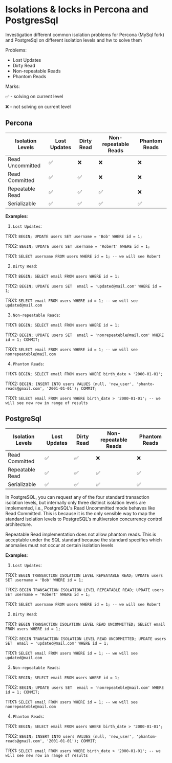 # Isolations & locks in Percona and PostgresSql

Investigation different common isolation problems for Percona (MySql fork) and PostgreSql on different isolation levels
and hw to solve them

Problems:

- Lost Updates
- Dirty Read
- Non-repeatable Reads
- Phantom Reads

Marks:

✅ - solving on current level

❌ - not solving on current level

## Percona

|Isolation Levels  | Lost Updates | Dirty Read | Non-repeatable Reads | Phantom Reads |
|------------------|---|------------------------------------------|---------------------|---------------|
| Read Uncommitted | ✅ | ❌ | ❌ | ❌             | 
| Read Committed   | ✅ | ✅ | ❌ | ❌             | 
| Repeatable Read  | ✅ | ✅ | ✅ | ❌             | 
| Serializable     | ✅ | ✅ | ✅ | ✅             | 

**Examples**:
1. `Lost Updates`:

TRX1:
`BEGIN; UPDATE users SET username = 'Bob' WHERE id = 1;`

TRX2:
`BEGIN; UPDATE users SET username = 'Robert' WHERE id = 1;`

TRX1: `SELECT username FROM users WHERE id = 1; -- we will see Robert`

2. `Dirty Read`:

TRX1:
`BEGIN; SELECT email FROM users WHERE id = 1;`

TRX2: 
`BEGIN; UPDATE users SET  email = 'updated@mail.com' WHERE id = 1;`

TRX1:
`SELECT email FROM users WHERE id = 1; -- we will see updated@mail.com`

3. `Non-repeatable Reads`:

TRX1:
`BEGIN; SELECT email FROM users WHERE id = 1;`

TRX2:
`BEGIN; UPDATE users SET  email = 'nonrepeateble@mail.com' WHERE id = 1; COMMIT;`

TRX1:
`SELECT email FROM users WHERE id = 1; -- we will see nonrepeateble@mail.com`

4. `Phantom Reads`:

TRX1:
`BEGIN; SELECT email FROM users WHERE birth_date > '2000-01-01';`

TRX2:
`BEGIN; INSERT INTO users VALUES (null, 'new_user', 'phanto-reads@gmail.com', '2001-01-01'); COMMIT;`

TRX1:
`SELECT email FROM users WHERE birth_date > '2000-01-01'; -- we will see new row in range of results`

## PostgreSql

| Isolation Levels | Lost Updates | Dirty Read | Non-repeatable Reads | Phantom Reads |
|------------------|---|-----------------------------------------|---------------------|--------------|
| Read Committed   | ✅ | ✅ | ❌ | ❌            | 
| Repeatable Read  | ✅ | ✅ | ✅ | ✅             | 
| Serializable     | ✅ | ✅ | ✅ | ✅            | 

In PostgreSQL, you can request any of the four standard transaction isolation levels, but internally only three distinct isolation levels are implemented, i.e., PostgreSQL's Read Uncommitted mode behaves like Read Committed. This is because it is the only sensible way to map the standard isolation levels to PostgreSQL's multiversion concurrency control architecture.

Repeatable Read implementation does not allow phantom reads. This is acceptable under the SQL standard because the standard specifies which anomalies must not occur at certain isolation levels

**Examples**:
1. `Lost Updates`:

TRX1:
`BEGIN TRANSACTION ISOLATION LEVEL REPEATABLE READ; UPDATE users SET username = 'Bob' WHERE id = 1;`

TRX2:
`BEGIN TRANSACTION ISOLATION LEVEL REPEATABLE READ; UPDATE users SET username = 'Robert' WHERE id = 1;`

TRX1: `SELECT username FROM users WHERE id = 1; -- we will see Robert`

2. `Dirty Read`:

TRX1:
`BEGIN TRANSACTION ISOLATION LEVEL READ UNCOMMITTED; SELECT email FROM users WHERE id = 1;`

TRX2:
`BEGIN TRANSACTION ISOLATION LEVEL READ UNCOMMITTED; UPDATE users SET  email = 'updated@mail.com' WHERE id = 1;`

TRX1:
`SELECT email FROM users WHERE id = 1; -- we will see updated@mail.com`

3. `Non-repeatable Reads`:

TRX1:
`BEGIN; SELECT email FROM users WHERE id = 1;`

TRX2:
`BEGIN; UPDATE users SET  email = 'nonrepeateble@mail.com' WHERE id = 1; COMMIT;`

TRX1:
`SELECT email FROM users WHERE id = 1; -- we will see nonrepeateble@mail.com`

4. `Phantom Reads`:

TRX1:
`BEGIN; SELECT email FROM users WHERE birth_date > '2000-01-01';`

TRX2:
`BEGIN; INSERT INTO users VALUES (null, 'new_user', 'phantom-reads@gmail.com', '2001-01-01'); COMMIT;`

TRX1:
`SELECT email FROM users WHERE birth_date > '2000-01-01'; -- we will see new row in range of results`

